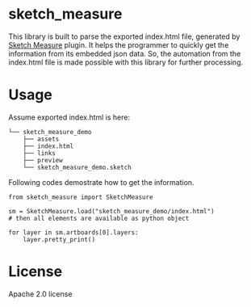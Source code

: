 # sketch_measure
This library is built to parse the exported index.html file, generated by [Sketch Measure](https://github.com/utom/sketch-measure) plugin. It helps the programmer to quickly get the information from its embedded json data. So, the automation from the index.html file is made possible with this library for further processing.

# Usage
Assume exported index.html is here:
```shell
└── sketch_measure_demo
    ├── assets
    ├── index.html
    ├── links
    ├── preview
    └── sketch_measure_demo.sketch
```
Following codes demostrate how to get the information.

```python3
from sketch_measure import SketchMeasure

sm = SketchMeasure.load("sketch_measure_demo/index.html")
# then all elements are available as python object

for layer in sm.artboards[0].layers:
    layer.pretty_print()
```

# License
Apache 2.0 license
